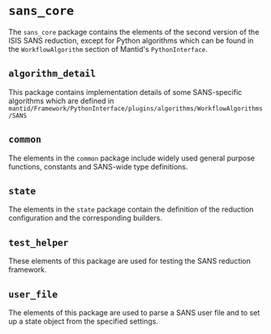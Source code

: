 # `sans_core`

The `sans_core` package contains the elements of the second version of the ISIS SANS reduction, except for Python algorithms
which can be found in the `WorkflowAlgorithm` section of Mantid's `PythonInterface`.

## `algorithm_detail`

This package contains implementation details of some SANS-specific algorithms which are defined in
`mantid/Framework/PythonInterface/plugins/algorithms/WorkflowAlgorithms/SANS`


## `common`

The elements in the `common` package include widely used general purpose functions, constants and SANS-wide type definitions.

## `state`

The elements in the `state` package contain the definition of the reduction configuration and the corresponding builders.

## `test_helper`

These elements of this package are used for testing the SANS reduction framework.

## `user_file`

The elements of this package are used to parse a SANS user file and to set up a state object from the specified settings.
